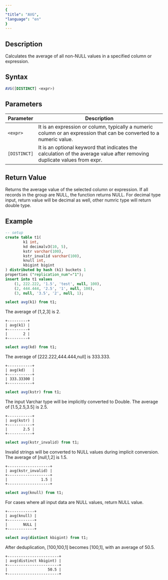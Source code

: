 ```yaml
---
{
"title": "AVG",
"language": "en"
}
---
```


## Description

Calculates the average of all non-NULL values in a specified column or expression.

## Syntax

```sql
AVG([DISTINCT] <expr>)
```

## Parameters

| Parameter | Description |
| -- | -- |
| `<expr>` | It is an expression or column, typically a numeric column or an expression that can be converted to a numeric value. |
| `[DISTINCT]` | It is an optional keyword that indicates the calculation of the average value after removing duplicate values from expr. |

## Return Value

Returns the average value of the selected column or expression. If all records in the group are NULL, the function returns NULL.
For decimal type input, return value will be decimal as well, other numric type will return double type.

## Example

```sql
-- setup
create table t1(
        k1 int,
        kd decimalv3(10, 5),
        kstr varchar(100),
        kstr_invalid varchar(100),
        knull int,
        kbigint bigint
) distributed by hash (k1) buckets 1
properties ("replication_num"="1");
insert into t1 values 
    (1, 222.222, '1.5', 'test', null, 100),
    (2, 444.444, '2.5', '1', null, 100),
    (3, null, '3.5', '2', null, 1);
```


```sql
select avg(k1) from t1;
```

The average of [1,2,3] is 2.

```text
+---------+
| avg(k1) |
+---------+
|       2 |
+---------+
```


```sql
select avg(kd) from t1;
```

The average of [222.222,444.444,null] is 333.333.

```text
+-----------+
| avg(kd)   |
+-----------+
| 333.33300 |
+-----------+
```

```sql
select avg(kstr) from t1;
```

The input Varchar type will be implicitly converted to Double.
The average of [1.5,2.5,3.5] is 2.5.

```text
+-----------+
| avg(kstr) |
+-----------+
|       2.5 |
+-----------+
```

```sql
select avg(kstr_invalid) from t1;
```

Invalid strings will be converted to NULL values during implicit conversion.
The average of [null,1,2] is 1.5.

```text
+-------------------+
| avg(kstr_invalid) |
+-------------------+
|               1.5 |
+-------------------+
```

```sql
select avg(knull) from t1;
```

For cases where all input data are NULL values, return NULL value.

```text
+------------+
| avg(knull) |
+------------+
|       NULL |
+------------+
```

```sql
select avg(distinct kbigint) from t1;
```

After deduplication, [100,100,1] becomes [100,1], with an average of 50.5.

```text
+-----------------------+
| avg(distinct kbigint) |
+-----------------------+
|                  50.5 |
+-----------------------+
```

